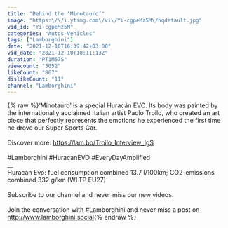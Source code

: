 ```yaml
---
title: "Behind the ‘Minotauro’"
image: "https:\/\/i.ytimg.com\/vi\/Yi-cgpeMz5M\/hqdefault.jpg"
vid_id: "Yi-cgpeMz5M"
categories: "Autos-Vehicles"
tags: ["Lamborghini"]
date: "2021-12-10T16:39:42+03:00"
vid_date: "2021-12-10T10:11:13Z"
duration: "PT1M57S"
viewcount: "5052"
likeCount: "867"
dislikeCount: "11"
channel: "Lamborghini"
---
```

{% raw %}‘Minotauro’ is a special Huracán EVO. Its body was painted by the internationally acclaimed Italian artist Paolo Troilo, who created an art piece that perfectly represents the emotions he experienced the first time he drove our Super Sports Car.<br /><br />Discover more: <a rel="nofollow" target="blank" href="https://lam.bo/Troilo_Interview_IgS">https://lam.bo/Troilo_Interview_IgS</a><br /><br />#Lamborghini #HuracanEVO #EveryDayAmplified <br />__<br />Huracán Evo: fuel consumption combined 13.7 l/100km; CO2-emissions combined 332 g/km (WLTP EU27)<br /><br />Subscribe to our channel and never miss our new videos. <br /><br />Join the conversation with #Lamborghini and never miss a post on <a rel="nofollow" target="blank" href="http://www.lamborghini.social">http://www.lamborghini.social</a>{% endraw %}
